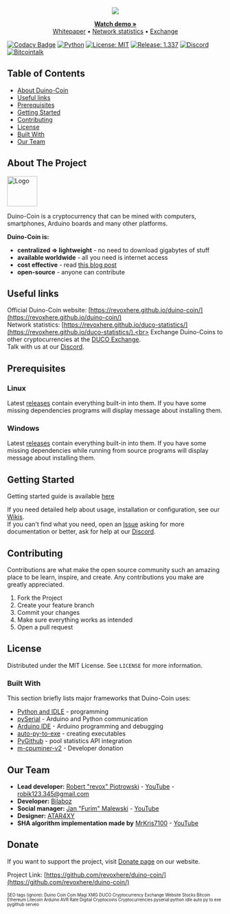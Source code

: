 <!--
*** Official Duino Coin README.md
*** copyright by revox, 2019-2020
*** Thanks to othneildrew for providing nice template! :)
-->

<!-- LOGO -->
<br />
<p align="center">
  <a href="https://revoxhere.github.io/duino-coin/">
    <img src="https://i.imgur.com/0UJK85H.png">
  </a>

  <p align="center"> 
    <a href="https://www.youtube.com/watch?v=9yHtVmlm4oI"><strong>Watch demo »</strong></a>
    <br>
    <a href="https://revoxhere.github.io/duino-coin/whitepaper.pdf">Whitepaper</a>
    •
    <a href="https://revoxhere.github.io/duco-statistics/">Network statistics</a>
    •
    <a href="https://revoxhere.github.io/duco-exchange/">Exchange</a>
    <br>
  </p>
</p>

[![Codacy Badge](https://api.codacy.com/project/badge/Grade/a995acf7cd4c4211af6da874fe549ee5)](https://app.codacy.com/manual/revoxhere/duino-coin?utm_source=github.com&utm_medium=referral&utm_content=revoxhere/duino-coin&utm_campaign=Badge_Grade_Dashboard)
[![Python](https://img.shields.io/badge/Python-3-green.svg?style=flat&logo=python)](https://github.com/revoxhere/duino-coin/search?l=py)
[![License: MIT](https://img.shields.io/badge/License-MIT-important.svg?style=flat)](https://opensource.org/licenses/MIT)
[![Release: 1.337](https://img.shields.io/badge/Release-1.337-critical.svg?style=flat)](https://github.com/revoxhere/duino-coin/releases/tag/1.337)
[![Discord](https://img.shields.io/discord/677615191793467402.svg?color=Blue&label=Discord&logo=Discord?style=flat)](https://discord.gg/KyADZT3)
[![Bitcointalk](https://img.shields.io/badge/Bitcointalk-Duino_Coin-gold.svg?style=flat)](https://bitcointalk.org/index.php?topic=5197656.msg52942015#msg52942015)

<!-- TABLE OF CONTENTS -->
## Table of Contents

*   [About Duino-Coin](#about-the-project)
*   [Useful links](#useful-links)
*   [Prerequisites](#prerequisites)
*   [Getting Started](#getting-started)
*   [Contributing](#contributing)
*   [License](#license)
*   [Built With](#built-with)
*   [Our Team](#our-team)

<!-- ABOUT THE PROJECT -->
## About The Project

 <a href="https://revoxhere.github.io/duino-coin/">
  <img src="https://github.com/revoxhere/duino-coin/blob/master/Resources/duco.png?raw=true" alt="Logo" width="70">
 </a>

  Duino-Coin is a cryptocurrency that can be mined with computers, smartphones, Arduino boards and many other platforms.<br>

**Duino-Coin is:**
*   **centralized ⇒ lightweight** - no need to download gigabytes of stuff
*   **available worldwide** - all you need is internet access
*   **cost effective** - read [this blog post](https://revoxhere.github.io/duino-coin/blog#1102019-why-its-the-best-time-to-mine-duino-coins)
*   **open-source** - anyone can contribute

## Useful links

Official Duino-Coin website: [https://revoxhere.github.io/duino-coin/](https://revoxhere.github.io/duino-coin/)<br>
Network statistics: [https://revoxhere.github.io/duco-statistics/](https://revoxhere.github.io/duco-statistics/).<br>
Exchange Duino-Coins to other cryptocurrencies at the [DUCO Exchange](https://revoxhere.github.io/duco-exchange/). <br>
Talk with us at our [Discord](https://discord.gg/KyADZT3). <br>

## Prerequisites

### Linux
Latest [releases](https://github.com/revoxhere/duino-coin/releases) contain everything built-in into them.
If you have some missing dependencies programs will display message about installing them.

### Windows
Latest [releases](https://github.com/revoxhere/duino-coin/releases) contain everything built-in into them.
If you have some missing dependencies while running from source programs will display message about installing them.

## Getting Started

Getting started guide is available [here](https://revoxhere.github.io/duino-coin/getting-started)

If you need detailed help about usage, installation or configuration, see our [Wikis](https://github.com/revoxhere/duino-coin/wiki). <br>
If you can't find what you need, open an [Issue](https://github.com/revoxhere/duino-coin/issues) asking for more documentation or better, ask for help at our [Discord](https://discord.gg/XJpT3UQ).

<!-- CONTRIBUTING -->
## Contributing

Contributions are what make the open source community such an amazing place to be learn, inspire, and create. 
Any contributions you make are greatly appreciated.

1.   Fork the Project
2.   Create your feature branch
3.   Commit your changes
4.   Make sure everything works as intended
5.   Open a pull request

<!-- LICENSE -->
## License

Distributed under the MIT License. See `LICENSE` for more information.

### Built With
This section briefly lists major frameworks that Duino-Coin uses:
*   [Python and IDLE](https://www.python.org) - programming
*   [pySerial](https://pythonhosted.org/pyserial/) - Arduino and Python communication
*   [Arduino IDE](https://www.arduino.cc) - Arduino programming and debugging
*   [auto-py-to-exe](https://pypi.org/project/auto-py-to-exe/) - creating executables
*   [PyGithub](https://github.com/PyGithub/PyGithub) - pool statistics API integration
*   [m-cpuminer-v2](https://github.com/m-pays/m-cpuminer-v2/) - Developer donation

<!-- AUTHORS -->
## Our Team

*   **Lead developer:** [Robert "revox" Piotrowski](https://github.com/revoxhere/) - [YouTube](https://youtube.com/c/reVox96) - robik123.345@gmail.com
*   **Developer:** [Bilaboz](https://github.com/bilaboz/)
*   **Social manager:** [Jan "Furim" Malewski](https://github.com/Furim) - [YouTube](https://www.youtube.com/channel/UCKxFuOCalYxlQoS7R6zilRQ)
*   **Designer:** [ATAR4XY](https://www.youtube.com/channel/UC-gf5ejhDuAc_LMxvugPXbg)
*   **SHA algorithm implementation made by** [MrKris7100](https://github.com/MrKris7100) - [YouTube](https://www.youtube.com/user/MrKris7100) 

<!-- DONATIONS -->
## Donate

If you want to support the project, visit [Donate page](https://revoxhere.github.io/duino-coin/donate) on our website.

Project Link: [https://github.com/revoxhere/duino-coin/](https://github.com/revoxhere/duino-coin/) <br> <br> <sup> <sub>SEO tags (ignore): Duino Coin Coin Magi XMG DUCO Cryptocurrency Exchange Website Stocks Bitcoin Ethereum Litecoin Arduino AVR Rate Digital Cryptocoins Cryptocurrencies pyserial python idle auto py to exe pygithub serveo</sup></sub>

